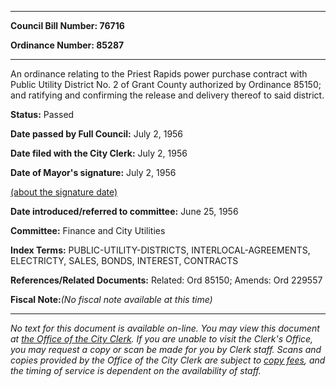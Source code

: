 

********

**Council Bill Number: 76716**
   
**Ordinance Number: 85287**
********

 An ordinance relating to the Priest Rapids power purchase contract with Public Utility District No. 2 of Grant County authorized by Ordinance 85150; and ratifying and confirming the release and delivery thereof to said district.

**Status:** Passed
   
**Date passed by Full Council:** July 2, 1956
   
**Date filed with the City Clerk:** July 2, 1956
   
**Date of Mayor's signature:** July 2, 1956
   
[(about the signature date)](/~public/approvaldate.htm)
   
   
   
**Date introduced/referred to committee:** June 25, 1956
   
**Committee:** Finance and City Utilities
   
   
**Index Terms:** PUBLIC-UTILITY-DISTRICTS, INTERLOCAL-AGREEMENTS, ELECTRICTY, SALES, BONDS, INTEREST, CONTRACTS

**References/Related Documents:** Related: Ord 85150; Amends: Ord 229557

**Fiscal Note:**_(No fiscal note available at this time)_
********

_No text for this document is available on-line. You may view this document at [the Office of the City Clerk](http://www.seattle.gov/leg/clerk/contactUs.htm). If you are unable to visit the Clerk's Office, you may request a copy or scan be made for you by Clerk staff. Scans and copies provided by the Office of the City Clerk are subject to [copy fees](http://clerk.seattle.gov/~public/clerkfees.htm), and the timing of service is dependent on the availability of staff._

